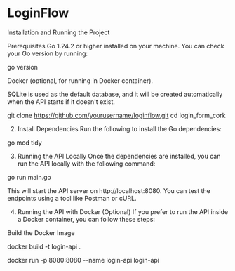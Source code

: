 # LoginFlow

Installation and Running the Project

Prerequisites
Go 1.24.2 or higher installed on your machine. You can check your Go version by running:

go version

Docker (optional, for running in Docker container).

SQLite is used as the default database, and it will be created automatically when the API starts if it doesn't exist.

git clone https://github.com/yourusername/loginflow.git
cd login_form_cork

2. Install Dependencies
   Run the following to install the Go dependencies:

go mod tidy

3. Running the API Locally
   Once the dependencies are installed, you can run the API locally with the following command:

go run main.go

This will start the API server on http://localhost:8080. You can test the endpoints using a tool like Postman or cURL.

4. Running the API with Docker (Optional)
   If you prefer to run the API inside a Docker container, you can follow these steps:

Build the Docker Image

docker build -t login-api .

docker run -p 8080:8080 --name login-api login-api
